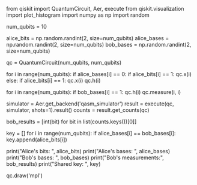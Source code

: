 from qiskit import QuantumCircuit, Aer, execute
from qiskit.visualization import plot_histogram
import numpy as np
import random

num_qubits = 10

alice_bits = np.random.randint(2, size=num_qubits)
alice_bases = np.random.randint(2, size=num_qubits)
bob_bases = np.random.randint(2, size=num_qubits)

qc = QuantumCircuit(num_qubits, num_qubits)

for i in range(num_qubits):
    if alice_bases[i] == 0:
        if alice_bits[i] == 1:
            qc.x(i)
    else:
        if alice_bits[i] == 1:
            qc.x(i)
        qc.h(i)

for i in range(num_qubits):
    if bob_bases[i] == 1:
        qc.h(i)
    qc.measure(i, i)

simulator = Aer.get_backend('qasm_simulator')
result = execute(qc, simulator, shots=1).result()
counts = result.get_counts(qc)

bob_results = [int(bit) for bit in list(counts.keys())[0]]

key = []
for i in range(num_qubits):
    if alice_bases[i] == bob_bases[i]:
        key.append(alice_bits[i])

print("Alice's bits:      ", alice_bits)
print("Alice's bases:     ", alice_bases)
print("Bob's bases:       ", bob_bases)
print("Bob's measurements:", bob_results)
print("Shared key:        ", key)

qc.draw('mpl')


